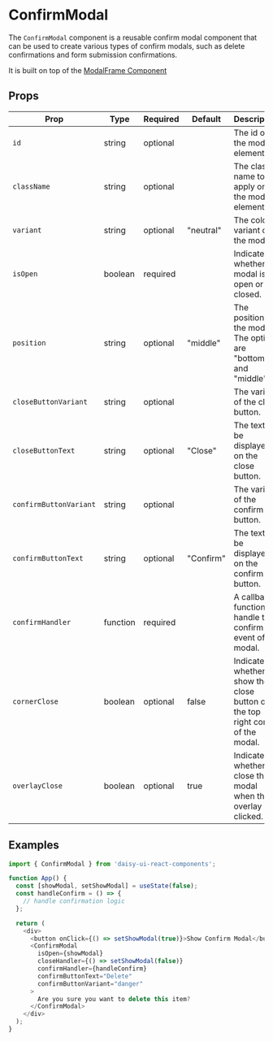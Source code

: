# ConfirmModal

The `ConfirmModal` component is a reusable confirm modal component that can be used to create various types of confirm modals, such as delete confirmations and form submission confirmations.

It is built on top of the [ModalFrame Component](ModalFrame.md)

## Props

| Prop | Type | Required | Default | Description |
| --- | --- | --- | --- | --- |
| `id` | string | optional |  | The id of the modal element. |
| `className` | string | optional |  | The class name to apply on the modal element. |
| `variant` | string | optional | "neutral" | The color variant of the modal. |
| `isOpen` | boolean | required |  | Indicates whether the modal is open or closed. |
| `position` | string | optional | "middle" | The position of the modal. The options are "bottom" and "middle". |
| `closeButtonVariant` | string | optional |  | The variant of the close button. |
| `closeButtonText` | string | optional | "Close" | The text to be displayed on the close button. |
| `confirmButtonVariant` | string | optional |  | The variant of the confirm button. |
| `confirmButtonText` | string | optional | "Confirm" | The text to be displayed on the confirm button. |
| `confirmHandler` | function | required |  | A callback function to handle the confirm event of the modal. |
| `cornerClose` | boolean | optional | false | Indicates whether to show the close button on the top right corner of the modal. |
| `overlayClose` | boolean | optional | true | Indicates whether to close the modal when the overlay is clicked. |


## Examples

```javascript
import { ConfirmModal } from 'daisy-ui-react-components';

function App() {
  const [showModal, setShowModal] = useState(false);
  const handleConfirm = () => {
    // handle confirmation logic
  };

  return (
    <div>
      <button onClick={() => setShowModal(true)}>Show Confirm Modal</button>
      <ConfirmModal 
        isOpen={showModal} 
        closeHandler={() => setShowModal(false)} 
        confirmHandler={handleConfirm}
        confirmButtonText="Delete"
        confirmButtonVariant="danger"
      >
        Are you sure you want to delete this item?
      </ConfirmModal>
    </div>
  );
}
```
